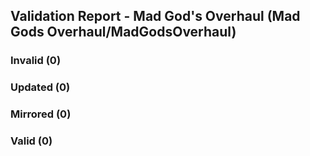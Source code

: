 ## Validation Report - Mad God's Overhaul (Mad Gods Overhaul/MadGodsOverhaul)


### Invalid (0)
### Updated (0)
### Mirrored (0)
### Valid (0)
